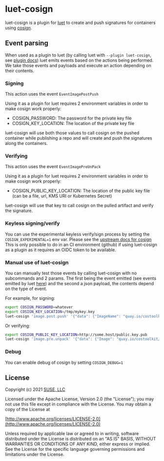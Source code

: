 # luet-cosign

luet-cosign is a plugin for [luet](https://luet-lab.github.io/docs/) to create and push signatures for containers using [cosign](https://github.com/sigstore/cosign).

## Event parsing

When used as a plugin to luet (by calling luet with `--plugin luet-cosign`, see [plugin docs](https://luet-lab.github.io/docs/docs/concepts/plugins-and-extensions/)) luet emits events based on the actions being performed.
We take those events and payloads and execute an action depending on their contents.


### Signing

This action uses the event `EventImagePostPush`

Using it as a plugin for luet requires 2 environment variables in order to make cosign work properly:

 - COSIGN_PASSWORD: The password for the private key file
 - COSIGN_KEY_LOCATION: The location of the private key file

luet-cosign will use both those values to call cosign on the pushed container while publishing a repo and will create and push the signatures along the containers.


### Verifying

This action uses the event `EventImagePreUnPack`

Using it as a plugin for luet requires 2 environment variables in order to make cosign work properly:

- COSIGN_PUBLIC_KEY_LOCATION: The location of the public key file (can be a file, url, KMS URI or Kubernetes Secret)

luet-cosign will use that key to call cosign on the pulled artifact and verify the signature.



### Keyless signing/verify

You can use the experimental keyless verify/sign process by setting the `COSIGN_EXPERIMENTAL=1` env var.
Please see the [upstream docs for cosign](https://github.com/sigstore/cosign/blob/main/KEYLESS.md)
This is only possible to do in an CI environment (github) if using luet-cosign as a plugin as it requires an OIDC token to be available.

### Manual use of luet-cosign

You can manually test those events by calling luet-cosign with no subcommands and 2 params. The first being the event emitted (see events emitted by luet [here](https://github.com/mudler/luet/blob/master/pkg/api/core/bus/events.go)) and the second a json payload, the contents depend on the type of event.

For example, for signing:
```bash
export COSIGN_PASSWORD=whatever
export COSIGN_KEY_LOCATION=/tmp/mykey.key
luet-cosign 'image.post.push' '{"data": {"ImageName": "quay.io/costoolkit/releases-opensuse:systemd-boot-live-26"}}'
```

Or verifying:
```bash
export COSIGN_PUBLIC_KEY_LOCATION=http://some.host/public.key.pub
luet-cosign 'image.pre.unpack' '{"data": {"Image": "quay.io/costoolkit/releases-opensuse:systemd-boot-live-26"}}'
```

### Debug

You can enable debug of cosign by setting `COSIGN_DEBUG=1`


## License

Copyright (c) 2021 [SUSE, LLC](http://suse.com)

Licensed under the Apache License, Version 2.0 (the "License");
you may not use this file except in compliance with the License.
You may obtain a copy of the License at

[http://www.apache.org/licenses/LICENSE-2.0](http://www.apache.org/licenses/LICENSE-2.0)

Unless required by applicable law or agreed to in writing, software
distributed under the License is distributed on an "AS IS" BASIS,
WITHOUT WARRANTIES OR CONDITIONS OF ANY KIND, either express or implied.
See the License for the specific language governing permissions and
limitations under the License.